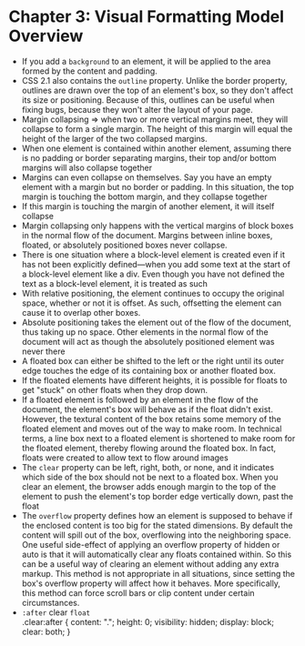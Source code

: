 # Chapter 3: Visual Formatting Model Overview
* If you add a `background` to an element, it will be applied to the area formed by the content and padding.
* CSS 2.1 also contains the `outline` property. Unlike the border property, outlines are drawn over the top of an element's box, so they don't affect its size or positioning. Because of this, outlines can be useful when fixing bugs, because they won't alter the layout of your page.
* Margin collapsing => when two or more vertical margins meet, they will collapse to form a single margin. The height of this margin will equal the height of the larger of the two collapsed margins.
* When one element is contained within another element, assuming there is no padding or border separating margins, their top and/or bottom margins will also collapse together
* Margins can even collapse on themselves. Say you have an empty element with a margin but no border or padding. In this situation, the top margin is touching the bottom margin, and they collapse together
* If this margin is touching the margin of another element, it will itself collapse
* Margin collapsing only happens with the vertical margins of block boxes in the normal flow of the document. Margins between inline boxes, floated, or absolutely positioned boxes never collapse.
* There is one situation where a block-level element is created even if it has not been explicitly defined—when you add some text at the start of a block-level element like a div. Even though you have not defined the text as a block-level element, it is treated as such
* With relative positioning, the element continues to occupy the original space, whether or not it is offset. As such, offsetting the element can cause it to overlap other boxes.
* Absolute positioning takes the element out of the flow of the document, thus taking up no space. Other elements in the normal flow of the document will act as though the absolutely positioned element was never there
* A floated box can either be shifted to the left or the right until its outer edge touches the edge of its containing box or another floated box.
* If the floated elements have different heights, it is possible for floats to get "stuck" on other floats when they drop down.
* If a floated element is followed by an element in the flow of the document, the element's box will behave as if the float didn't exist. However, the textural content of the box retains some memory of the floated element and moves out of the way to make room. In technical terms, a line box next to a floated element is shortened to make room for the floated element, thereby flowing around the floated box. In fact, floats were created to allow text to flow around images
* The `clear` property can be left, right, both, or none, and it indicates which side of the box should not be next to a floated box. When you clear an element, the browser adds enough margin to the top of the element to push the element's top border edge vertically down, past the float
* The `overflow` property defines how an element is supposed to behave if the enclosed content is too big for the stated dimensions. By default the content will spill out of the box, overflowing into the neighboring space. One useful side-effect of applying an overflow property of hidden or auto is that it will automatically clear any floats contained within. So this can be a useful way of clearing an element without adding any extra markup. This method is not appropriate in all situations, since setting the box's overflow property will affect how it behaves. More specifically, this method can force scroll bars or clip content under certain circumstances.
* `:after` clear `float`     
      .clear:after {
         content: ".";
         height: 0;
         visibility: hidden;
         display: block;
         clear: both;
       }

